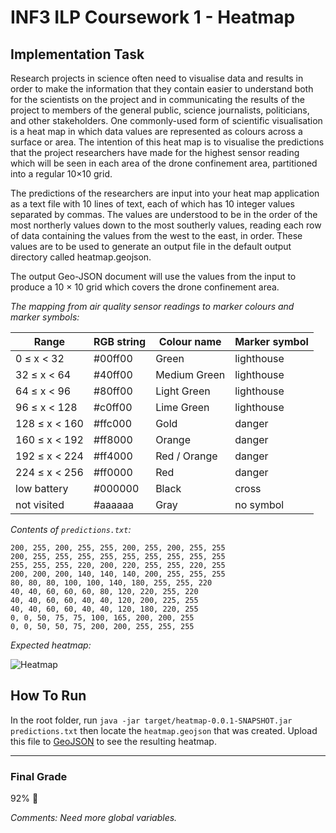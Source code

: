 # INF3 ILP Coursework 1 - Heatmap

## Implementation Task
Research projects in science often need to visualise data and results in order to make the information that they contain easier to understand both for the scientists on the project and in communicating the results of the project to members of the general public, science journalists, politicians, and other stakeholders. One commonly-used form of scientific visualisation is a heat map in which data values are represented as colours across a surface or area. The intention of this heat map is to visualise the predictions that the project researchers have made for the highest sensor reading which will be seen in each area of the drone confinement area, partitioned into a regular 10×10 grid.

The predictions of the researchers are input into your heat map application as a text file with 10 lines of text, each of which has 10 integer values separated by commas. The values are understood to be in the order of the most northerly values down to the most southerly values, reading each row of data containing the values from the west to the east, in order. These values are to be used to generate an output file in the default output directory called heatmap.geojson.

The output Geo-JSON document will use the values from the input to produce a 10 × 10 grid which covers the drone confinement area.

*The mapping from air quality sensor readings to marker colours and marker symbols:*

Range | RGB string | Colour name | Marker symbol
------|------------|-------------|--------------
0 ≤ x < 32 |#00ff00| Green |lighthouse
32 ≤ x < 64| #40ff00 |Medium Green |lighthouse
64 ≤ x < 96| #80ff00| Light Green| lighthouse
96 ≤ x < 128 |#c0ff00 |Lime Green| lighthouse
128 ≤ x < 160| #ffc000| Gold |danger
160 ≤ x < 192 |#ff8000 |Orange |danger
192 ≤ x < 224 |#ff4000 |Red / Orange |danger
224 ≤ x < 256 |#ff0000 |Red |danger
low battery |#000000 |Black |cross
not visited |#aaaaaa |Gray |no symbol


*Contents of `predictions.txt`:*
```
200, 255, 200, 255, 255, 200, 255, 200, 255, 255
200, 255, 255, 255, 255, 255, 255, 255, 255, 255
255, 255, 255, 220, 200, 220, 255, 255, 220, 255
200, 200, 200, 140, 140, 140, 200, 255, 255, 255
80, 80, 80, 100, 100, 140, 180, 255, 255, 220
40, 40, 60, 60, 60, 80, 120, 220, 255, 220
40, 40, 60, 60, 40, 40, 120, 200, 225, 255
40, 40, 60, 60, 40, 40, 120, 180, 220, 255
0, 0, 50, 75, 75, 100, 165, 200, 200, 255
0, 0, 50, 50, 75, 200, 200, 255, 255, 255
```

*Expected heatmap:*

![Heatmap](https://i.imgur.com/WOoc8XW.png)

## How To Run
In the root folder, run `java -jar target/heatmap-0.0.1-SNAPSHOT.jar predictions.txt` then locate the `heatmap.geojson` that was created. Upload this file to [GeoJSON](https://geojson.io/) to see the resulting heatmap.

---

### Final Grade
92% :tada:

*Comments: Need more global variables.*

